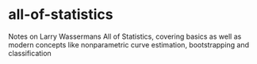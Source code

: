 # all-of-statistics
Notes on Larry Wassermans All of Statistics, covering basics as well as modern concepts like nonparametric curve estimation, bootstrapping and classification
